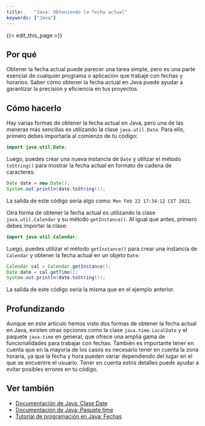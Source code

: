 ```yaml
---
title:    "Java: Obteniendo la fecha actual"
keywords: ["Java"]
---
```


{{< edit_this_page >}}

## Por qué

Obtener la fecha actual puede parecer una tarea simple, pero es una parte esencial de cualquier programa o aplicación que trabaje con fechas y horarios. Saber cómo obtener la fecha actual en Java puede ayudar a garantizar la precisión y eficiencia en tus proyectos.

## Cómo hacerlo

Hay varias formas de obtener la fecha actual en Java, pero una de las maneras más sencillas es utilizando la clase `java.util.Date`. Para ello, primero debes importarla al comienzo de tu código:

```Java
import java.util.Date;
```

Luego, puedes crear una nueva instancia de `Date` y utilizar el método `toString()` para mostrar la fecha actual en formato de cadena de caracteres:

```Java
Date date = new Date();
System.out.println(date.toString());
```

La salida de este código sería algo como: `Mon Feb 22 17:34:12 CST 2021`.

Otra forma de obtener la fecha actual es utilizando la clase `java.util.Calendar` y su método `getInstance()`. Al igual que antes, primero debes importar la clase:

```Java
import java.util.Calendar;
```

Luego, puedes utilizar el método `getInstance()` para crear una instancia de `Calendar` y obtener la fecha actual en un objeto `Date`:

```Java
Calendar cal = Calendar.getInstance();
Date date = cal.getTime();
System.out.println(date.toString());
```

La salida de este código sería la misma que en el ejemplo anterior.

## Profundizando

Aunque en este artículo hemos visto dos formas de obtener la fecha actual en Java, existen otras opciones como la clase `java.time.LocalDate` y el paquete `java.time` en general, que ofrece una amplia gama de funcionalidades para trabajar con fechas. También es importante tener en cuenta que en la mayoría de los casos es necesario tener en cuenta la zona horaria, ya que la fecha y hora pueden variar dependiendo del lugar en el que se encuentre el usuario. Tener en cuenta estos detalles puede ayudar a evitar posibles errores en tu código.

## Ver también

- [Documentación de Java: Clase Date](https://docs.oracle.com/en/java/javase/14/docs/api/java.base/java/util/Date.html)
- [Documentación de Java: Paquete time](https://docs.oracle.com/en/java/javase/14/docs/api/java.base/java/time/package-summary.html)
- [Tutorial de programación en Java: Fechas](https://www.tutorialesprogramacionya.com/javaya/detalleconcepto.php?punto=51&codigo=51&inicio=45)